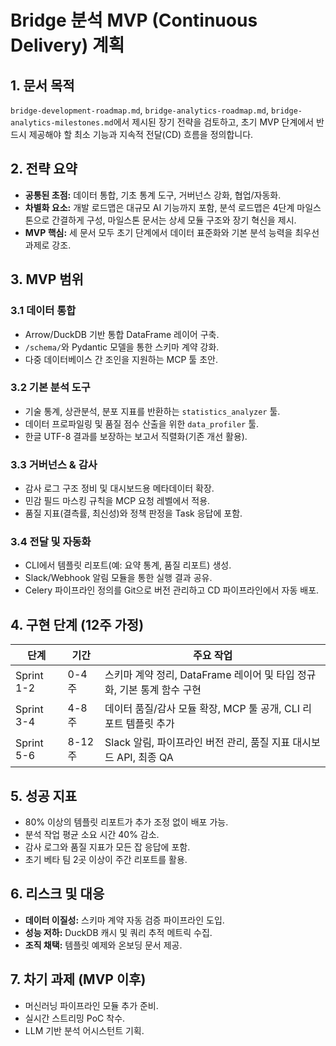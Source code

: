 # Bridge 분석 MVP (Continuous Delivery) 계획

## 1. 문서 목적
`bridge-development-roadmap.md`, `bridge-analytics-roadmap.md`, `bridge-analytics-milestones.md`에서 제시된 장기 전략을 검토하고, 초기 MVP 단계에서 반드시 제공해야 할 최소 기능과 지속적 전달(CD) 흐름을 정의합니다.

## 2. 전략 요약
- **공통된 초점:** 데이터 통합, 기초 통계 도구, 거버넌스 강화, 협업/자동화.
- **차별화 요소:** 개발 로드맵은 대규모 AI 기능까지 포함, 분석 로드맵은 4단계 마일스톤으로 간결하게 구성, 마일스톤 문서는 상세 모듈 구조와 장기 혁신을 제시.
- **MVP 핵심:** 세 문서 모두 초기 단계에서 데이터 표준화와 기본 분석 능력을 최우선 과제로 강조.

## 3. MVP 범위
### 3.1 데이터 통합
- Arrow/DuckDB 기반 통합 DataFrame 레이어 구축.
- `/schema/`와 Pydantic 모델을 통한 스키마 계약 강화.
- 다중 데이터베이스 간 조인을 지원하는 MCP 툴 초안.

### 3.2 기본 분석 도구
- 기술 통계, 상관분석, 분포 지표를 반환하는 `statistics_analyzer` 툴.
- 데이터 프로파일링 및 품질 점수 산출을 위한 `data_profiler` 툴.
- 한글 UTF-8 결과를 보장하는 보고서 직렬화(기존 개선 활용).

### 3.3 거버넌스 & 감사
- 감사 로그 구조 정비 및 대시보드용 메타데이터 확장.
- 민감 필드 마스킹 규칙을 MCP 요청 레벨에서 적용.
- 품질 지표(결측률, 최신성)와 정책 판정을 Task 응답에 포함.

### 3.4 전달 및 자동화
- CLI에서 템플릿 리포트(예: 요약 통계, 품질 리포트) 생성.
- Slack/Webhook 알림 모듈을 통한 실행 결과 공유.
- Celery 파이프라인 정의를 Git으로 버전 관리하고 CD 파이프라인에서 자동 배포.

## 4. 구현 단계 (12주 가정)
| 단계 | 기간 | 주요 작업 |
| --- | --- | --- |
| Sprint 1-2 | 0-4주 | 스키마 계약 정리, DataFrame 레이어 및 타입 정규화, 기본 통계 함수 구현 |
| Sprint 3-4 | 4-8주 | 데이터 품질/감사 모듈 확장, MCP 툴 공개, CLI 리포트 템플릿 추가 |
| Sprint 5-6 | 8-12주 | Slack 알림, 파이프라인 버전 관리, 품질 지표 대시보드 API, 최종 QA |

## 5. 성공 지표
- 80% 이상의 템플릿 리포트가 추가 조정 없이 배포 가능.
- 분석 작업 평균 소요 시간 40% 감소.
- 감사 로그와 품질 지표가 모든 잡 응답에 포함.
- 초기 베타 팀 2곳 이상이 주간 리포트를 활용.

## 6. 리스크 및 대응
- **데이터 이질성:** 스키마 계약 자동 검증 파이프라인 도입.
- **성능 저하:** DuckDB 캐시 및 쿼리 추적 메트릭 수집.
- **조직 채택:** 템플릿 예제와 온보딩 문서 제공.

## 7. 차기 과제 (MVP 이후)
- 머신러닝 파이프라인 모듈 추가 준비.
- 실시간 스트리밍 PoC 착수.
- LLM 기반 분석 어시스턴트 기획.
